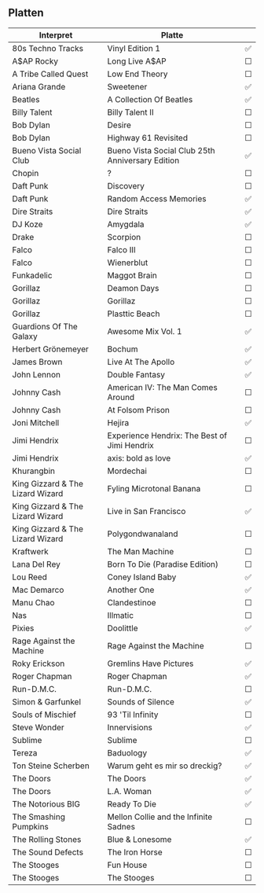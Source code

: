 ## Platten


| Interpret        | Platte           |   |
| ------------- |-------------| :-----:|
| 80s Techno Tracks      | Vinyl Edition 1 |  ✅ |
| A$AP Rocky      | Long Live A$AP |  ☐ |
| A Tribe Called Quest      | Low End Theory |  ☐ |
| Ariana Grande | Sweetener |  ✅ |
| Beatles      | A Collection Of Beatles |  ✅ |
| Billy Talent      | Billy Talent II |  ☐ |
| Bob Dylan      | Desire |  ☐ |
| Bob Dylan      | Highway 61 Revisited |  ☐ |
| Bueno Vista Social Club      | Bueno Vista Social Club 25th Anniversary Edition |  ✅ |
| Chopin      | ? |  ☐ |
| Daft Punk      | Discovery |  ☐ |
| Daft Punk      | Random Access Memories |  ✅ |
| Dire Straits      | Dire Straits |  ✅ |
| DJ Koze      | Amygdala |  ✅ |
| Drake      | Scorpion |  ☐ |
| Falco      | Falco III |  ☐ |
| Falco      | Wienerblut |  ☐ |
| Funkadelic      | Maggot Brain |  ☐ |
| Gorillaz      | Deamon Days |  ☐ |
| Gorillaz      | Gorillaz |  ☐ |
| Gorillaz      | Plasttic Beach |  ☐ |
| Guardions Of The Galaxy      | Awesome Mix Vol. 1 |  ✅ |
| Herbert Grönemeyer | Bochum |  ✅ |
| James Brown      | Live At The Apollo |  ✅ |
| John Lennon      | Double Fantasy |  ✅ |
| Johnny Cash      | American IV: The Man Comes Around |  ☐ 
| Johnny Cash      | At Folsom Prison |  ☐ 
| Joni Mitchell      | Hejira |  ✅ |
| Jimi Hendrix      | Experience Hendrix: The Best of Jimi Hendrix |  ☐ |
| Jimi Hendrix      | axis: bold as love |  ✅ |
| Khurangbin      | Mordechai |  ☐ |
| King Gizzard & The Lizard Wizard      | Fyling Microtonal Banana |  ☐ |
| King Gizzard & The Lizard Wizard      | Live in San Francisco |  ✅ |
| King Gizzard & The Lizard Wizard      | Polygondwanaland |  ☐ |
| Kraftwerk      | The Man Machine |  ☐ |
| Lana Del Rey      | Born To Die (Paradise Edition) |  ☐ |
| Lou Reed      | Coney Island Baby |  ✅ |
| Mac Demarco      | Another One |  ✅ |
| Manu Chao      | Clandestinoe |  ☐ |
| Nas      | Illmatic |  ☐ |
| Pixies      | Doolittle |  ✅ |
| Rage Against the Machine      | Rage Against the Machine |  ☐ |
| Roky Erickson      | Gremlins Have Pictures |  ✅ |
| Roger Chapman      | Roger Chapman |  ✅ |
| Run-D.M.C.      | Run-D.M.C. |  ☐ |
| Simon & Garfunkel      | Sounds of Silence |  ✅ |
| Souls of Mischief      | 93 'Til Infinity |  ☐ |
| Steve Wonder      | Innervisions |  ✅ |
| Sublime      | Sublime |  ☐ |
| Tereza      | Baduology |  ✅ |
| Ton Steine Scherben      | Warum geht es mir so dreckig? |  ✅ |
| The Doors      | The Doors |  ✅ |
| The Doors      | L.A. Woman |  ✅ |
| The Notorious BIG      | Ready To Die |  ✅ |
| The Smashing Pumpkins      | Mellon Collie and the Infinite Sadnes |  ☐ |
| The Rolling Stones      | Blue & Lonesome |  ✅ |
| The Sound Defects      | The Iron Horse |  ☐ |
| The Stooges      | Fun House |  ☐ |
| The Stooges      | The Stooges |  ☐ |


